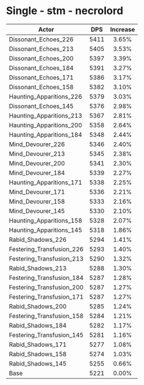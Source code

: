 # Single - stm - necrolord
| Actor | DPS | Increase |
|---|:---:|:---:|
|Dissonant_Echoes_226|5411|3.65%|
|Dissonant_Echoes_213|5405|3.53%|
|Dissonant_Echoes_200|5397|3.39%|
|Dissonant_Echoes_184|5391|3.27%|
|Dissonant_Echoes_171|5386|3.17%|
|Dissonant_Echoes_158|5382|3.10%|
|Haunting_Apparitions_226|5379|3.03%|
|Dissonant_Echoes_145|5376|2.98%|
|Haunting_Apparitions_213|5367|2.81%|
|Haunting_Apparitions_200|5358|2.64%|
|Haunting_Apparitions_184|5348|2.44%|
|Mind_Devourer_226|5346|2.40%|
|Mind_Devourer_213|5345|2.38%|
|Mind_Devourer_200|5341|2.30%|
|Mind_Devourer_184|5339|2.27%|
|Haunting_Apparitions_171|5338|2.25%|
|Mind_Devourer_171|5336|2.21%|
|Mind_Devourer_158|5333|2.16%|
|Mind_Devourer_145|5330|2.10%|
|Haunting_Apparitions_158|5328|2.07%|
|Haunting_Apparitions_145|5318|1.86%|
|Rabid_Shadows_226|5294|1.41%|
|Festering_Transfusion_226|5293|1.40%|
|Festering_Transfusion_213|5290|1.32%|
|Rabid_Shadows_213|5288|1.30%|
|Festering_Transfusion_184|5287|1.28%|
|Festering_Transfusion_200|5287|1.27%|
|Festering_Transfusion_171|5287|1.27%|
|Rabid_Shadows_200|5285|1.24%|
|Festering_Transfusion_158|5284|1.21%|
|Rabid_Shadows_184|5282|1.17%|
|Festering_Transfusion_145|5281|1.16%|
|Rabid_Shadows_171|5277|1.08%|
|Rabid_Shadows_158|5274|1.03%|
|Rabid_Shadows_145|5255|0.66%|
|Base|5221|0.00%|
